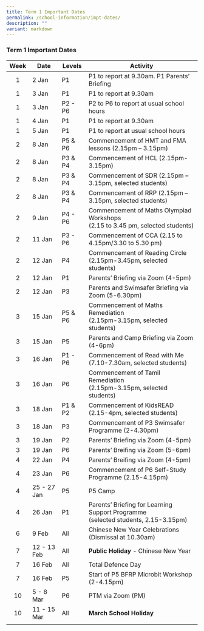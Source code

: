 ```yaml
---
title: Term 1 Important Dates
permalink: /school-information/impt-dates/
description: ""
variant: markdown
---
```

### Term 1 Important Dates

| Week | Date | Levels | Activity |
|:---:| -------- | --- | --- |
| 1 | 2 Jan | P1 | P1 to report at 9.30am. P1 Parents’ Briefing |
| 1 | 3 Jan | P1 | P1 to report at 9.30am |
| 1 | 3 Jan | P2 - P6 | P2 to P6 to report at usual school hours |
| 1 | 4 Jan | P1 | P1 to report at 9.30am |
| 1 | 5 Jan | P1 | P1 to report at usual school hours |
| 2 | 8 Jan | P5 &amp; P6 | Commencement of HMT and FMA lessons (2.15pm – 3.15pm) |
| 2 | 8 Jan | P3 &amp; P4 | Commencement of HCL (2.15pm- 3.15pm) |
| 2 | 8 Jan | P3 &amp; P4 | Commencement of SDR (2.15pm – 3.15pm, selected students) |
| 2 | 8 Jan | P3 &amp; P4 | Commencement of RRP (2.15pm – 3.15pm, selected students) |
| 2 | 9 Jan | P4 - P6 | Commencement of Maths Olympiad Workshops <br>(2.15 to 3.45 pm, selected students) |
| 2 | 11 Jan | P3 - P6 | Commencement of CCA (2.15 to 4.15pm/3.30 to 5.30 pm) |
| 2 | 12 Jan | P4 | Commencement of Reading Circle <br>(2.15pm-3.45pm, selected students) |
| 2 | 12 Jan | P1 | Parents’ Briefing via Zoom (4-5pm) |
| 2 | 12 Jan | P3 | Parents and Swimsafer Briefing via Zoom (5-6.30pm) |
| 3 | 15 Jan | P5 &amp; P6 | Commencement of Maths Remediation<br>(2.15pm-3.15pm, selected students) |
| 3 | 15 Jan | P5 | Parents and Camp Briefing via Zoom (4-6pm) |
| 3 | 16 Jan | P1 - P6 | Commencement of Read with Me<br>(7.10-7.30am, selected students) |
| 3 | 16 Jan | P6 | Commencement of Tamil Remediation<br>(2.15pm-3.15pm, selected students) |
| 3 | 18 Jan | P1 &amp; P2 | Commencement of KidsREAD (2.15-4pm, selected students) |
| 3 | 18 Jan | P3 | Commencement of P3 Swimsafer Programme (2-4.30pm) |
| 3 | 19 Jan | P2 | Parents’ Briefing via Zoom (4-5pm) |
| 3 | 19 Jan | P6 | Parents’ Breifing via Zoom (5-6pm) |
| 4 | 22 Jan | P4 | Parents’ Breifing via Zoom (4-5pm) |
| 4 | 23 Jan | P6 | Commencement of P6 Self-Study Programme (2.15-4.15pm) |
| 4 | 25 - 27 Jan | P5 | P5 Camp |
| 4 | 26 Jan | P1 | Parents’ Briefing for Learning Support Programme<br>(selected students, 2.15-3.15pm) |
| 6 | 9 Feb | All | Chinese New Year Celebrations (Dismissal at 10.30am) |
| 7 | 12 - 13 Feb | All | **Public Holiday** - Chinese New Year |
| 7 | 16 Feb | All | Total Defence Day |
| 7 | 16 Feb | P5 | Start of P5 BFRP Microbit Workshop (2-4.15pm) |
| 10 | 5 - 8 Mar | P6 | PTM via Zoom (PM) |
| 10 | 11 - 15 Mar | All |  **March School Holiday** |
|  |  |  |  |